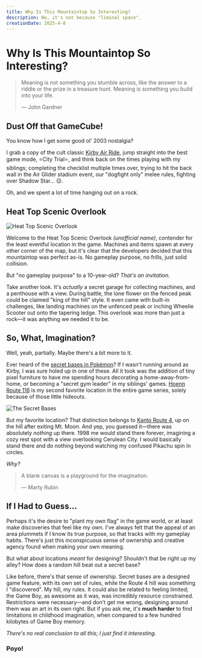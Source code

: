 ```yaml
---
title: Why Is This Mountaintop So Interesting?
description: No, it's not because "liminal space".
creationDate: 2025-4-8
---
```


# Why Is This Mountaintop So Interesting?

> Meaning is not something you stumble across,
> like the answer to a riddle or the prize in a treasure hunt.
> Meaning is something you build into your life.
> 
> — John Gardner

## Dust Off that GameCube!

You know how I get some good ol' 2003 nostalgia?

I grab a copy of the cult classic
[Kirby Air Ride](https://en.wikipedia.org/wiki/Kirby_Air_Ride),
jump straight into the best game mode, ⭐City Trial⭐,
and think back on the times playing with my siblings;
completing the checklist multiple times over,
trying to hit the back wall in the Air Glider stadium event,
our "dogfight only" melee rules,
fighting over Shadow Star... 😌.

Oh, and we spent a lot of time hanging out on a rock.

## Heat Top Scenic Overlook

![Heat Top Scenic Overlook](/assets/images/heat-top.jpg "Heat Top Scenic Overlook")

Welcome to the Heat Top Scenic Overlook _(unofficial name)_,
contender for the least eventful location in the game.
Machines and items spawn at every other corner of the map,
but it's clear that the developers decided that this mountaintop was perfect as-is.
No gameplay purpose, no frills, just solid collision.

But "no gameplay purpose" to a 10-year-old?
_That's an invitation._

Take another look.
It's _actually_ a secret garage for collecting machines,
and a penthouse with a view.
During battle, the lone flower on the fenced peak could be claimed "king of the hill" style.
It even came with built-in challenges,
like landing machines on the unfenced peak or inching Wheelie Scooter out onto the tapering ledge.
This overlook was more than just a rock—it was anything we needed it to be.

## So, What, Imagination?

Well, yeah, partially.
Maybe there's a bit more to it.

Ever heard of the 
[secret bases in Pokémon](https://bulbapedia.bulbagarden.net/wiki/Secret_Base#Generation_III)?
If I wasn't running around as Kirby, I was sure holed up in one of these.
All it took was the addition of tiny pixel furniture
to have me spending hours decorating a home-away-from-home,
or becoming a "secret gym leader" in my siblings' games.
[Hoenn Route 116](https://bulbapedia.bulbagarden.net/wiki/Hoenn_Route_116)
is my second favorite location in the entire game series,
solely because of those little hideouts.

![The Secret Bases](/assets/images/secret-bases-x2.png "The Secret Bases")

But my favorite location? That distinction belongs to
[Kanto Route 4](https://bulbapedia.bulbagarden.net/wiki/Kanto_Route_4#Eastern_segment),
up on the hill after exiting Mt. Moon.
And yep, you guessed it—there was absolutely _nothing_ up there.
1998 me would stand there forever,
imagining a cozy rest spot with a view overlooking Cerulean City.
I would basically stand there and do nothing beyond watching my confused Pikachu spin in circles.

_Why?_

> A blank canvas is a playground for the imagination.
>
> — Marty Rubin

## If I Had to Guess...

Perhaps it's the desire to "plant my own flag" in the game world,
or at least make discoveries that feel like my own.
I've always felt that the appeal of an area plummets if I know its true purpose,
so that tracks with my gameplay habits.
There's just this inconspicuous sense of ownership and creative agency found when making your own meaning.

But what about locations _meant_ for designing?
Shouldn't that be right up my alley?
How does a random hill beat out a secret base?

Like before, there's that sense of ownership.
Secret bases are a designed game feature, with its own set of rules,
while the Route 4 hill was something I "discovered".
My hill, my rules.
It could also be related to feeling limited;
the Game Boy, as awesome as it was, was incredibly resource constrained.
Restrictions were necessary—and don't get me wrong, designing around them was an art in its own right.
But if you ask me, it's **much harder** to find limitations in childhood imagination,
when compared to a few hundred kilobytes of Game Boy memory.

_There's no real conclusion to all this; I just find it interesting._

### Poyo!
